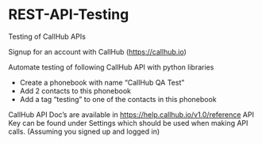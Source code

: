 # REST-API-Testing
Testing of CallHub APIs

Signup for an account with CallHub (https://callhub.io)

Automate testing of following CallHub API with python libraries

- Create a phonebook with name “CallHub QA Test”
- Add 2 contacts to this phonebook
- Add a tag “testing” to one of the contacts in this phonebook

CallHub API Doc’s are available in https://help.callhub.io/v1.0/reference
API Key can be found under Settings which should be used when making API calls. (Assuming you signed up and logged in)
